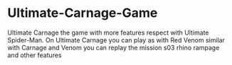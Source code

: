 # Ultimate-Carnage-Game
Ultimate Carnage the game with more features respect with Ultimate Spider-Man. On Ultimate Carnage you can play as with Red Venom similar with Carnage and Venom you can replay the mission s03 rhino rampage and other features
